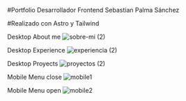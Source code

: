 #Portfolio Desarrollador Frontend Sebastian Palma Sánchez

#Realizado con Astro y Tailwind

Desktop About me
![sobre-mi (2)](https://github.com/SebasPalmaSan/portfolio.dev.astro/assets/93328462/53d0af81-3bd1-46e0-9de9-bb4ea4a1fb1a)


Desktop Experience
![experiencia (2)](https://github.com/SebasPalmaSan/portfolio.dev.astro/assets/93328462/e6601eb3-74d0-4bb5-91b9-f720d579fbef)

Desktop Proyects
![proyectos (2)](https://github.com/SebasPalmaSan/portfolio.dev.astro/assets/93328462/9d7758dd-74f6-4fae-9d8f-aa4b06ca85ba)

Mobile Menu close
![mobile1](https://github.com/SebasPalmaSan/portfolio.dev.astro/assets/93328462/72fd0d54-fbac-4c00-bf61-b99df9e2b3d5)

Mobile Menu open
![mobile2](https://github.com/SebasPalmaSan/portfolio.dev.astro/assets/93328462/d52809bb-818f-4194-be7e-20683338bb7e)
